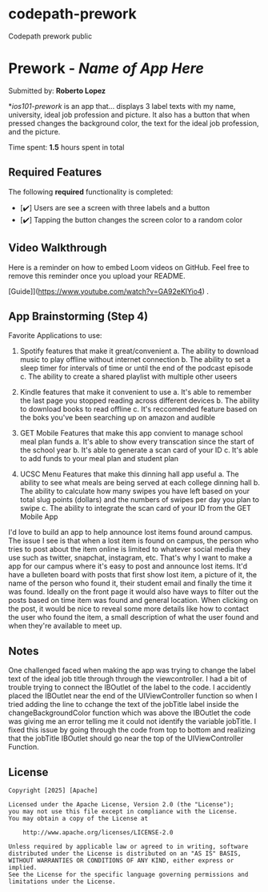 # codepath-prework
Codepath prework public


# Prework - *Name of App Here*

Submitted by: **Roberto Lopez**

**ios101-prework* is an app that... displays 3 label texts with my name, university, ideal job profession and picture. It also has a button that when pressed changes the background color, the text for the ideal job profession, and the picture. 

Time spent: **1.5** hours spent in total

## Required Features

The following **required** functionality is completed:

- [✔️] Users are see a screen with three labels and a button
- [✔️] Tapping the button changes the screen color to a random color
 
## Video Walkthrough

Here is a reminder on how to embed Loom videos on GitHub. Feel free to remove this reminder once you upload your README. 

[Guide]](https://www.youtube.com/watch?v=GA92eKlYio4) .

## App Brainstorming (Step 4)
Favorite Applications to use:
1. Spotify
    features that make it great/convenient
    a. The ability to download music to play offline without internet connection
    b. The ability to set a sleep timer for intervals of time or until the end of the podcast episode
    c. The ability to create a shared playlist with multiple other useers

2. Kindle 
    features that make it convenient to use
    a. It's able to remember the last page you stopped reading across different devices
    b. The ability to download books to read offline
    c. It's reccomended feature based on the boks you've been searching up on amazon and audible
    
3. GET Mobile 
    Features that make this app convient to manage school meal plan funds
    a. It's able to show every transcation since the start of the school year
    b. It's able to generate a scan card of your ID 
    c. It's able to add funds to your meal plan and student plan
    
4. UCSC Menu
    Features that make this dinning hall app useful
    a. The ability to see what meals are being served at each college dinning hall
    b. The ability to calculate how many swipes you have left based on your total slug points (dollars) and the numbers of swipes per day you plan to swipe
    c. The ability to integrate the scan card of your ID from the GET Mobile App
    

I'd love to build an app to help announce lost items found around campus. The issue I see is that when a lost item is found on campus, the person who tries to post about the item online is limited to whatever social media they use such as twitter, snapchat, instagram, etc. That's why I want to make a app for our campus where it's easy to post and announce lost items. It'd have a bulleten board with posts that first show lost item, a picture of it, the name of the person who found it, their student email and finally the time it was found. Ideally on the front page it would also have ways to filter out the posts based on time item was found and general location. When clicking on the post, it would be nice to reveal some more details like how to contact the user who found the item, a small description of what the user found and when they're available to meet up. 

## Notes

One challenged faced when making the app was trying to change the label text of the ideal job title through through the viewcontroller. I had a bit of trouble trying to connect the IBOutlet of the label to the code. I accidently placed the IBOutlet near the end of the UIViewController function so when I tried adding the line to cchange the text of the jobTitle label inside the changeBackgroundColor function which was above the IBOutlet the code was giving me an error telling me it could not identify the variable jobTitle. I fixed this issue by going through the code from top to bottom and realizing that the jobTitle IBOutlet should go near the top of the UIViewController Function.  


## License

    Copyright [2025] [Apache]

    Licensed under the Apache License, Version 2.0 (the "License");
    you may not use this file except in compliance with the License.
    You may obtain a copy of the License at

        http://www.apache.org/licenses/LICENSE-2.0

    Unless required by applicable law or agreed to in writing, software
    distributed under the License is distributed on an "AS IS" BASIS,
    WITHOUT WARRANTIES OR CONDITIONS OF ANY KIND, either express or implied.
    See the License for the specific language governing permissions and
    limitations under the License.
